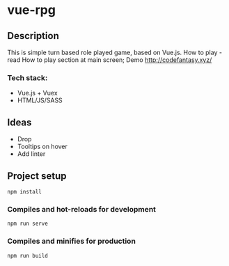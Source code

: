 # vue-rpg
## Description
This is simple turn based role played game, based on Vue.js.
How to play - read How to play section at main screen;
Demo http://codefantasy.xyz/

### Tech stack:
- Vue.js + Vuex
- HTML/JS/SASS

## Ideas
- Drop
- Tooltips on hover
- Add linter





## Project setup
```
npm install
```

### Compiles and hot-reloads for development
```
npm run serve
```

### Compiles and minifies for production
```
npm run build
```

